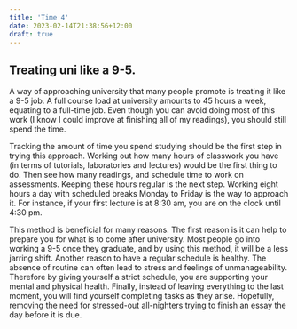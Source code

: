```yaml
---
title: 'Time 4'
date: 2023-02-14T21:38:56+12:00
draft: true
---
```


## Treating uni like a 9-5.

A way of approaching university that many people promote is treating it like a 9-5 job. A full course load at university amounts to 45 hours a week, equating to a full-time job. Even though you can avoid doing most of this work (I know I could improve at finishing all of my readings), you should still spend the time.

Tracking the amount of time you spend studying should be the first step in trying this approach. Working out how many hours of classwork you have (in terms of tutorials, laboratories and lectures) would be the first thing to do. Then see how many readings, and schedule time to work on assessments. Keeping these hours regular is the next step. Working eight hours a day with scheduled breaks Monday to Friday is the way to approach it. For instance, if your first lecture is at 8:30 am, you are on the clock until 4:30 pm.

This method is beneficial for many reasons. The first reason is it can help to prepare you for what is to come after university. Most people go into working a 9-5 once they graduate, and by using this method, it will be a less jarring shift. Another reason to have a regular schedule is healthy. The absence of routine can often lead to stress and feelings of unmanageability. Therefore by giving yourself a strict schedule, you are supporting your mental and physical health. Finally, instead of leaving everything to the last moment, you will find yourself completing tasks as they arise. Hopefully, removing the need for stressed-out all-nighters trying to finish an essay the day before it is due.
